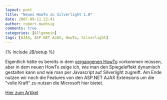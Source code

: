 ```yaml
---
layout: post
title: "Neues HowTo zu Silverlight 1.0"
date: 2007-09-11 22:41
author: robert.muehsig
comments: true
categories: [Allgemein]
tags: [AJAX, ASP.NET AJAX, HowTo, Silverlight]
---
```

{% include JB/setup %}
<p>Eigentlich hätte es bereits in dem <a href="http://code-inside.de/blog/artikel/howto-microsoft-silverlight-10-spiegeleffekte-erzeugen/">vergangenen HowTo</a> vorkommen müssen, aber in dem neuen HowTo zeige ich, wie man den Spiegeleffekt dynamisch gestalten kann und wie man per Javascript auf Silverlight zugreift. Am Ende nutzen wir noch die Features von den ASP.NET AJAX Extensions um die "volle Kraft" zu nutzen die Microsoft hier bietet.</p> <p><a href="http://code-inside.de/blog/artikel/howto-microsoft-silverlight-10-dynamische-spiegeleffekte/">Hier zum Artikel</a></p> <p> <div class="wlWriterSmartContent" id="605EEA63-B54B-4e6d-A290-F5E9E8229FC1:299204cd-86a0-4fa0-88dd-64c7614dd13a" contenteditable="false" style="padding-right: 0px; display: inline; padding-left: 0px; padding-bottom: 0px; margin: 0px; padding-top: 0px"></div></p>
